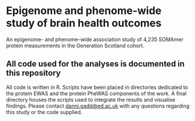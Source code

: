 # Epigenome and phenome-wide study of brain health outcomes

An epigenome- and phenome-wide association study of 4,235 SOMAmer protein measurements in the Generation Scotland cohort. 

## All code used for the analyses is documented in this repository

All code is written in R. Scripts have been placed in directories dedicated to the protein EWAS and the protein PheWAS components of the work. A final directory houses the scripts used to integrate the results and visualise findings. Please contact danni.gadd@ed.ac.uk with any questions regarding this study or the code supplied.

